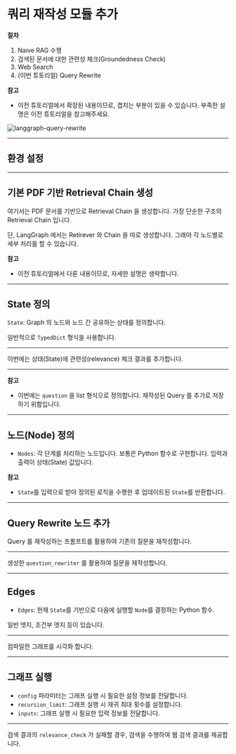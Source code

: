 # 쿼리 재작성 모듈 추가

**절차**

1. Naive RAG 수행
2. 검색된 문서에 대한 관련성 체크(Groundedness Check)
3. Web Search
4. (이번 튜토리얼) Query Rewrite

**참고**

- 이전 튜토리얼에서 확장된 내용이므로, 겹치는 부분이 있을 수 있습니다. 부족한 설명은 이전 튜토리얼을 참고해주세요.

![langgraph-query-rewrite](assets/langgraph-query-rewrite.png)

---

## 환경 설정

---

## 기본 PDF 기반 Retrieval Chain 생성

여기서는 PDF 문서를 기반으로 Retrieval Chain 을 생성합니다. 가장 단순한 구조의 Retrieval Chain 입니다.

단, LangGraph 에서는 Retirever 와 Chain 을 따로 생성합니다. 그래야 각 노드별로 세부 처리를 할 수 있습니다.

**참고**

- 이전 튜토리얼에서 다룬 내용이므로, 자세한 설명은 생략합니다.

---

## State 정의

`State`: Graph 의 노드와 노드 간 공유하는 상태를 정의합니다.

일반적으로 `TypedDict` 형식을 사용합니다.

---

이번에는 상태(State)에 관련성(relevance) 체크 결과를 추가합니다.

---

**참고**

- 이번에는 `question` 을 list 형식으로 정의합니다. 재작성된 Query 를 추가로 저장하기 위함입니다.

---

## 노드(Node) 정의

- `Nodes`: 각 단계를 처리하는 노드입니다. 보통은 Python 함수로 구현합니다. 입력과 출력이 상태(State) 값입니다.
  
**참고**  

- `State`를 입력으로 받아 정의된 로직을 수행한 후 업데이트된 `State`를 반환합니다.

---

## Query Rewrite 노드 추가

Query 를 재작성하는 프롬프트를 활용하여 기존의 질문을 재작성합니다.

---

생성한 `question_rewriter` 를 활용하여 질문을 재작성합니다.

---

## Edges

- `Edges`: 현재 `State`를 기반으로 다음에 실행할 `Node`를 결정하는 Python 함수.

일반 엣지, 조건부 엣지 등이 있습니다.

---

컴파일한 그래프를 시각화 합니다.

---

## 그래프 실행

- `config` 파라미터는 그래프 실행 시 필요한 설정 정보를 전달합니다.
- `recursion_limit`: 그래프 실행 시 재귀 최대 횟수를 설정합니다.
- `inputs`: 그래프 실행 시 필요한 입력 정보를 전달합니다.

---

검색 결과의 `relevance_check` 가 실패할 경우, 검색을 수행하여 웹 검색 결과를 제공합니다.